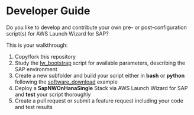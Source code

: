 # Developer Guide

Do you like to develop and contribute your own pre- or post-configuration script(s) for AWS Launch Wizard for SAP?

This is your walkthrough:

1. Copy/fork this repository
2. Study the [lw_bootstrap](utils/lw_bootstrap.sh) script for available parameters, describing the SAP environment
3. Create a new subfolder and build your script either in **bash** or **python** following the [software_download](software_download/) example
4. Deploy a **SapNWOnHanaSingle** Stack via AWS Launch Wizard for SAP and **test** your script thoroughly
5. Create a pull request or submit a feature request including your code and test results